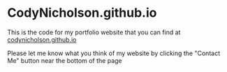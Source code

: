 # CodyNicholson.github.io
This is the code for my portfolio website that you can find at [codynicholson.github.io](https://codynicholson.github.io/ "This link will take you to my website")

Please let me know what you think of my website by clicking the "Contact Me" button near the bottom of the page
